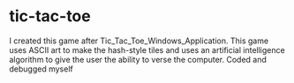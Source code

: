 # tic-tac-toe
I created this game after Tic_Tac_Toe_Windows_Application. This game uses ASCII art to make the hash-style tiles and uses an artificial intelligence algorithm to give the user the ability to verse the computer.
Coded and debugged myself
